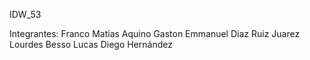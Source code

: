 IDW_53

Integrantes:
Franco Matias Aquino
Gaston Emmanuel Diaz
Ruiz Juarez Lourdes
Besso Lucas
Diego Hernández
